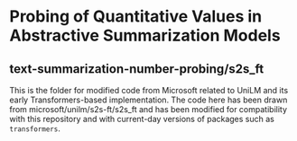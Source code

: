 # Probing of Quantitative Values in Abstractive Summarization Models
## text-summarization-number-probing/s2s_ft

This is the folder for modified code from Microsoft related to UniLM and its early Transformers-based implementation. The code here has been drawn from microsoft/unilm/s2s-ft/s2s_ft and has been modified for compatibility with this repository and with current-day versions of packages such as `transformers`.
